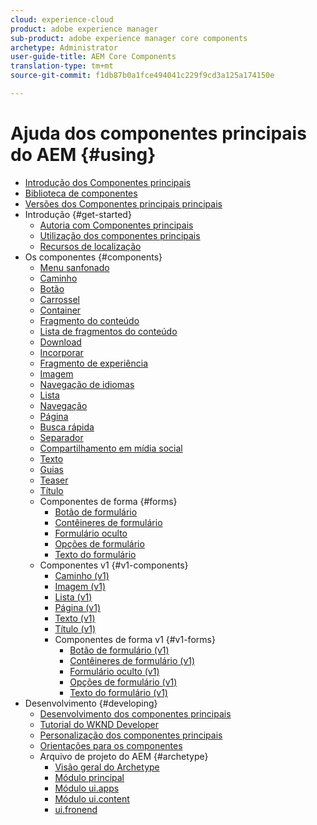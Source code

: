 ```yaml
---
cloud: experience-cloud
product: adobe experience manager
sub-product: adobe experience manager core components
archetype: Administrator
user-guide-title: AEM Core Components
translation-type: tm+mt
source-git-commit: f1db87b0a1fce494041c229f9cd3a125a174150e

---
```



# Ajuda dos componentes principais do AEM {#using}

+ [Introdução dos Componentes principais](introduction.md)
+ [Biblioteca de componentes](http://opensource.adobe.com/aem-core-wcm-components/library.html)
+ [Versões dos Componentes principais principais](versions.md)
+ Introdução {#get-started}
   + [Autoria com Componentes principais](authoring.md)
   + [Utilização dos componentes principais](using.md)
   + [Recursos de localização](localization.md)
+ Os componentes {#components}
   + [Menu sanfonado](accordion.md)
   + [Caminho](breadcrumb.md)
   + [Botão](button.md)
   + [Carrossel](carousel.md)
   + [Container](container.md)
   + [Fragmento do conteúdo](content-fragment-component.md)
   + [Lista de fragmentos do conteúdo](content-fragment-list.md)
   + [Download](download.md)
   + [Incorporar](embed.md)
   + [Fragmento de experiência](experience-fragment.md)
   + [Imagem](image.md)
   + [Navegação de idiomas](language-navigation.md)
   + [Lista](list.md)
   + [Navegação](navigation.md)
   + [Página](page.md)
   + [Busca rápida](quick-search.md)
   + [Separador](separator.md)
   + [Compartilhamento em mídia social](sharing.md)
   + [Texto](text.md)
   + [Guias](tabs.md)
   + [Teaser](teaser.md)
   + [Título](title.md)
   + Componentes de forma {#forms}
      + [Botão de formulário](form-button.md)
      + [Contêineres de formulário](form-container.md)
      + [Formulário oculto](form-hidden.md)
      + [Opções de formulário](form-options.md)
      + [Texto do formulário](form-text.md)
   + Componentes v1 {#v1-components}
      + [Caminho (v1)](breadcrumb-v1.md)
      + [Imagem (v1)](image-v1.md)
      + [Lista (v1)](list-v1.md)
      + [Página (v1)](page-v1.md)
      + [Texto (v1)](text-v1.md)
      + [Título (v1)](title-v1.md)
      + Componentes de forma v1 {#v1-forms}
         + [Botão de formulário (v1)](form-button-v1.md)
         + [Contêineres de formulário (v1)](form-container-v1.md)
         + [Formulário oculto (v1)](form-hidden-v1.md)
         + [Opções de formulário (v1)](form-options-v1.md)
         + [Texto do formulário (v1)](form-text-v1.md)
+ Desenvolvimento {#developing}
   + [Desenvolvimento dos componentes principais](developing.md)
   + [Tutorial do WKND Developer](https://helpx.adobe.com/experience-manager/6-5/sites/developing/using/getting-started.html)
   + [Personalização dos componentes principais](customizing.md)
   + [Orientações para os componentes](guidelines.md)
   + Arquivo de projeto do AEM {#archetype}
      + [Visão geral do Archetype](overview.md)
      + [Módulo principal](core.md)
      + [Módulo ui.apps](uiapps.md)
      + [Módulo ui.content](uicontent.md)
      + [ui.fronend](uifrontend.md)
